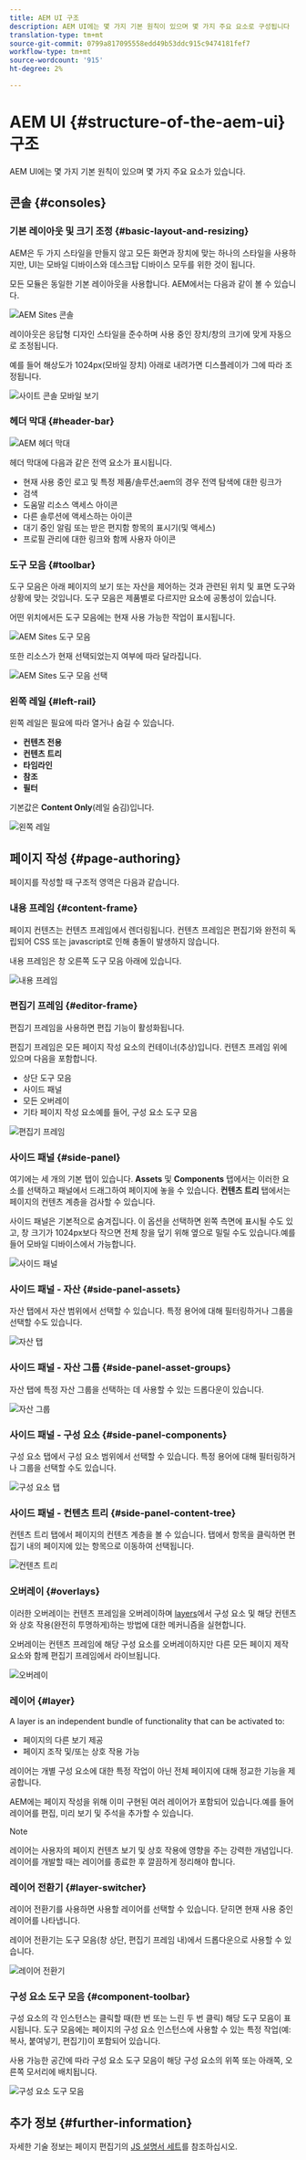 ```yaml
---
title: AEM UI 구조
description: AEM UI에는 몇 가지 기본 원칙이 있으며 몇 가지 주요 요소로 구성됩니다
translation-type: tm+mt
source-git-commit: 0799a817095558edd49b53ddc915c9474181fef7
workflow-type: tm+mt
source-wordcount: '915'
ht-degree: 2%

---
```



# AEM UI {#structure-of-the-aem-ui} 구조

AEM UI에는 몇 가지 기본 원칙이 있으며 몇 가지 주요 요소가 있습니다.

## 콘솔 {#consoles}

### 기본 레이아웃 및 크기 조정 {#basic-layout-and-resizing}

AEM은 두 가지 스타일을 만들지 않고 모든 화면과 장치에 맞는 하나의 스타일을 사용하지만, UI는 모바일 디바이스와 데스크탑 디바이스 모두를 위한 것이 됩니다.

모든 모듈은 동일한 기본 레이아웃을 사용합니다. AEM에서는 다음과 같이 볼 수 있습니다.

![AEM Sites 콘솔](assets/ui-sites-console.png)

레이아웃은 응답형 디자인 스타일을 준수하며 사용 중인 장치/창의 크기에 맞게 자동으로 조정됩니다.

예를 들어 해상도가 1024px(모바일 장치) 아래로 내려가면 디스플레이가 그에 따라 조정됩니다.

![사이트 콘솔 모바일 보기](assets/ui-sites-mobile.png)

### 헤더 막대 {#header-bar}

![AEM 헤더 막대](assets/ui-header-bar.png)

헤더 막대에 다음과 같은 전역 요소가 표시됩니다.

* 현재 사용 중인 로고 및 특정 제품/솔루션;aem의 경우 전역 탐색에 대한 링크가
* 검색
* 도움말 리소스 액세스 아이콘
* 다른 솔루션에 액세스하는 아이콘
* 대기 중인 알림 또는 받은 편지함 항목의 표시기(및 액세스)
* 프로필 관리에 대한 링크와 함께 사용자 아이콘

### 도구 모음 {#toolbar}

도구 모음은 아래 페이지의 보기 또는 자산을 제어하는 것과 관련된 위치 및 표면 도구와 상황에 맞는 것입니다. 도구 모음은 제품별로 다르지만 요소에 공통성이 있습니다.

어떤 위치에서든 도구 모음에는 현재 사용 가능한 작업이 표시됩니다.

![AEM Sites 도구 모음](assets/ui-sites-toolbar.png)

또한 리소스가 현재 선택되었는지 여부에 따라 달라집니다.

![AEM Sites 도구 모음 선택](assets/ui-sites-toolbar-selected.png)

### 왼쪽 레일 {#left-rail}

왼쪽 레일은 필요에 따라 열거나 숨길 수 있습니다.

* **컨텐츠 전용**
* **컨텐츠 트리**
* **타임라인**
* **참조**
* **필터**

기본값은 **Content Only**(레일 숨김)입니다.

![왼쪽 레일](assets/ui-left-rail.png)

## 페이지 작성 {#page-authoring}

페이지를 작성할 때 구조적 영역은 다음과 같습니다.

### 내용 프레임 {#content-frame}

페이지 컨텐츠는 컨텐츠 프레임에서 렌더링됩니다. 컨텐츠 프레임은 편집기와 완전히 독립되어 CSS 또는 javascript로 인해 충돌이 발생하지 않습니다.

내용 프레임은 창 오른쪽 도구 모음 아래에 있습니다.

![내용 프레임](assets/ui-content-frame.png)

### 편집기 프레임 {#editor-frame}

편집기 프레임을 사용하면 편집 기능이 활성화됩니다.

편집기 프레임은 모든 페이지 작성 요소의 컨테이너(추상)입니다. 컨텐츠 프레임 위에 있으며 다음을 포함합니다.

* 상단 도구 모음
* 사이드 패널
* 모든 오버레이
* 기타 페이지 작성 요소예를 들어, 구성 요소 도구 모음

![편집기 프레임](assets/ui-editor-frame.png)

### 사이드 패널 {#side-panel}

여기에는 세 개의 기본 탭이 있습니다. **Assets** 및 **Components** 탭에서는 이러한 요소를 선택하고 패널에서 드래그하여 페이지에 놓을 수 있습니다. **컨텐츠 트리** 탭에서는 페이지의 컨텐츠 계층을 검사할 수 있습니다.

사이드 패널은 기본적으로 숨겨집니다. 이 옵션을 선택하면 왼쪽 측면에 표시될 수도 있고, 창 크기가 1024px보다 작으면 전체 창을 덮기 위해 옆으로 밀릴 수도 있습니다.예를 들어 모바일 디바이스에서 가능합니다.

![사이드 패널](assets/ui-side-panel.png)

### 사이드 패널 - 자산 {#side-panel-assets}

자산 탭에서 자산 범위에서 선택할 수 있습니다. 특정 용어에 대해 필터링하거나 그룹을 선택할 수도 있습니다.

![자산 탭](assets/ui-side-panel-assets.png)

### 사이드 패널 - 자산 그룹 {#side-panel-asset-groups}

자산 탭에 특정 자산 그룹을 선택하는 데 사용할 수 있는 드롭다운이 있습니다.

![자산 그룹](assets/ui-side-panel-asset-groups.png)

### 사이드 패널 - 구성 요소 {#side-panel-components}

구성 요소 탭에서 구성 요소 범위에서 선택할 수 있습니다. 특정 용어에 대해 필터링하거나 그룹을 선택할 수도 있습니다.

![구성 요소 탭](assets/ui-side-panel-components.png)

### 사이드 패널 - 컨텐츠 트리 {#side-panel-content-tree}

컨텐츠 트리 탭에서 페이지의 컨텐츠 계층을 볼 수 있습니다. 탭에서 항목을 클릭하면 편집기 내의 페이지에 있는 항목으로 이동하여 선택됩니다.

![컨텐츠 트리](assets/ui-side-panel-content-tree.png)

### 오버레이 {#overlays}

이러한 오버레이는 컨텐츠 프레임을 오버레이하며 [layers](#layer)에서 구성 요소 및 해당 컨텐츠와 상호 작용(완전히 투명하게)하는 방법에 대한 메커니즘을 실현합니다.

오버레이는 컨텐츠 프레임에 해당 구성 요소를 오버레이하지만 다른 모든 페이지 제작 요소와 함께 편집기 프레임에서 라이브됩니다.

![오버레이](assets/ui-overlays.png)

### 레이어 {#layer}

A layer is an independent bundle of functionality that can be activated to:

* 페이지의 다른 보기 제공
* 페이지 조작 및/또는 상호 작용 가능

레이어는 개별 구성 요소에 대한 특정 작업이 아닌 전체 페이지에 대해 정교한 기능을 제공합니다.

AEM에는 페이지 작성을 위해 이미 구현된 여러 레이어가 포함되어 있습니다.예를 들어 레이어를 편집, 미리 보기 및 주석을 추가할 수 있습니다.

>[!NOTE]
>
>레이어는 사용자의 페이지 컨텐츠 보기 및 상호 작용에 영향을 주는 강력한 개념입니다. 레이어를 개발할 때는 레이어를 종료한 후 깔끔하게 정리해야 합니다.

### 레이어 전환기 {#layer-switcher}

레이어 전환기를 사용하면 사용할 레이어를 선택할 수 있습니다. 닫히면 현재 사용 중인 레이어를 나타냅니다.

레이어 전환기는 도구 모음(창 상단, 편집기 프레임 내)에서 드롭다운으로 사용할 수 있습니다.

![레이어 전환기](assets/ui-layer-switcher.png)

### 구성 요소 도구 모음 {#component-toolbar}

구성 요소의 각 인스턴스는 클릭할 때(한 번 또는 느린 두 번 클릭) 해당 도구 모음이 표시됩니다. 도구 모음에는 페이지의 구성 요소 인스턴스에 사용할 수 있는 특정 작업(예: 복사, 붙여넣기, 편집기)이 포함되어 있습니다.

사용 가능한 공간에 따라 구성 요소 도구 모음이 해당 구성 요소의 위쪽 또는 아래쪽, 오른쪽 모서리에 배치됩니다.

![구성 요소 도구 모음](assets/ui-component-toolbar.png)

## 추가 정보 {#further-information}

<!--For more details about the concepts around the touch-enabled UI, continue to the article [Concepts of the AEM Touch-Enabled UI](/help/sites-developing/touch-ui-concepts.md).-->

자세한 기술 정보는 페이지 편집기의 [JS 설명서 세트](https://helpx.adobe.com/experience-manager/6-5/sites/developing/using/reference-materials/jsdoc/ui-touch/editor-core/index.html)를 참조하십시오.
